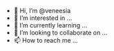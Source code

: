 - 👋 Hi, I’m @veneesia
- 👀 I’m interested in ...
- 🌱 I’m currently learning ...
- 💞️ I’m looking to collaborate on ...
- 📫 How to reach me ...

<!---
veneesia/veneesia is a ✨ special ✨ repository because its `README.md` (this file) appears on your GitHub profile.
You can click the Preview link to take a look at your changes.
--->
